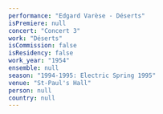 ```yaml
---
performance: "Edgard Varèse - Déserts"
isPremiere: null
concert: "Concert 3"
work: "Déserts"
isCommission: false
isResidency: false
work_year: "1954"
ensemble: null
season: "1994-1995: Electric Spring 1995"
venue: "St-Paul's Hall"
person: null
country: null
---
```



